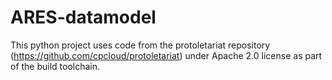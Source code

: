 # ARES-datamodel

This python project uses code from the protoletariat repository (https://github.com/cpcloud/protoletariat) under Apache 2.0 license as part of the build toolchain. 